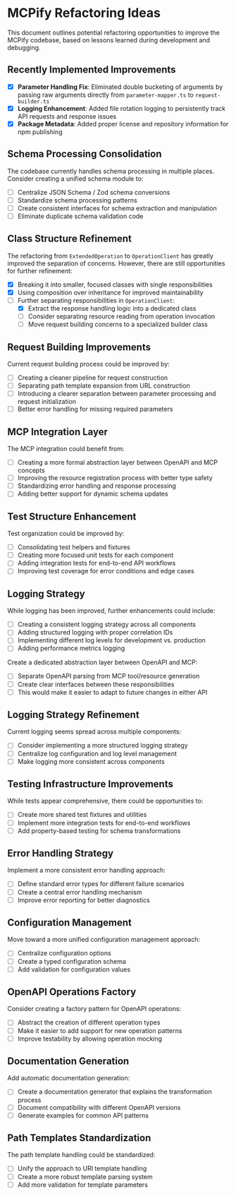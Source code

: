 # MCPify Refactoring Ideas

This document outlines potential refactoring opportunities to improve the MCPify codebase, based on lessons learned during development and debugging.

## Recently Implemented Improvements

- [x] **Parameter Handling Fix**: Eliminated double bucketing of arguments by passing raw arguments directly from `parameter-mapper.ts` to `request-builder.ts`
- [x] **Logging Enhancement**: Added file rotation logging to persistently track API requests and response issues
- [x] **Package Metadata**: Added proper license and repository information for npm publishing

## Schema Processing Consolidation

The codebase currently handles schema processing in multiple places. Consider creating a unified schema module to:

- [ ] Centralize JSON Schema / Zod schema conversions
- [ ] Standardize schema processing patterns
- [ ] Create consistent interfaces for schema extraction and manipulation
- [ ] Eliminate duplicate schema validation code

## Class Structure Refinement

The refactoring from `ExtendedOperation` to `OperationClient` has greatly improved the separation of concerns. However, there are still opportunities for further refinement:

- [x] Breaking it into smaller, focused classes with single responsibilities
- [x] Using composition over inheritance for improved maintainability
- [ ] Further separating responsibilities in `OperationClient`:
  - [x] Extract the response handling logic into a dedicated class
  - [ ] Consider separating resource reading from operation invocation
  - [ ] Move request building concerns to a specialized builder class

## Request Building Improvements

Current request building process could be improved by:

- [ ] Creating a cleaner pipeline for request construction
- [ ] Separating path template expansion from URL construction
- [ ] Introducing a clearer separation between parameter processing and request initialization
- [ ] Better error handling for missing required parameters

## MCP Integration Layer

The MCP integration could benefit from:

- [ ] Creating a more formal abstraction layer between OpenAPI and MCP concepts
- [ ] Improving the resource registration process with better type safety
- [ ] Standardizing error handling and response processing
- [ ] Adding better support for dynamic schema updates

## Test Structure Enhancement

Test organization could be improved by:

- [ ] Consolidating test helpers and fixtures
- [ ] Creating more focused unit tests for each component
- [ ] Adding integration tests for end-to-end API workflows
- [ ] Improving test coverage for error conditions and edge cases

## Logging Strategy

While logging has been improved, further enhancements could include:

- [ ] Creating a consistent logging strategy across all components
- [ ] Adding structured logging with proper correlation IDs
- [ ] Implementing different log levels for development vs. production
- [ ] Adding performance metrics logging

Create a dedicated abstraction layer between OpenAPI and MCP:

- [ ] Separate OpenAPI parsing from MCP tool/resource generation
- [ ] Create clear interfaces between these responsibilities
- [ ] This would make it easier to adapt to future changes in either API

## Logging Strategy Refinement

Current logging seems spread across multiple components:

- [ ] Consider implementing a more structured logging strategy
- [ ] Centralize log configuration and log level management
- [ ] Make logging more consistent across components

## Testing Infrastructure Improvements

While tests appear comprehensive, there could be opportunities to:

- [ ] Create more shared test fixtures and utilities
- [ ] Implement more integration tests for end-to-end workflows
- [ ] Add property-based testing for schema transformations

## Error Handling Strategy

Implement a more consistent error handling approach:

- [ ] Define standard error types for different failure scenarios
- [ ] Create a central error handling mechanism
- [ ] Improve error reporting for better diagnostics

## Configuration Management

Move toward a more unified configuration management approach:

- [ ] Centralize configuration options
- [ ] Create a typed configuration schema
- [ ] Add validation for configuration values

## OpenAPI Operations Factory

Consider creating a factory pattern for OpenAPI operations:

- [ ] Abstract the creation of different operation types
- [ ] Make it easier to add support for new operation patterns
- [ ] Improve testability by allowing operation mocking

## Documentation Generation

Add automatic documentation generation:

- [ ] Create a documentation generator that explains the transformation process
- [ ] Document compatibility with different OpenAPI versions
- [ ] Generate examples for common API patterns

## Path Templates Standardization

The path template handling could be standardized:

- [ ] Unify the approach to URI template handling
- [ ] Create a more robust template parsing system
- [ ] Add more validation for template parameters
